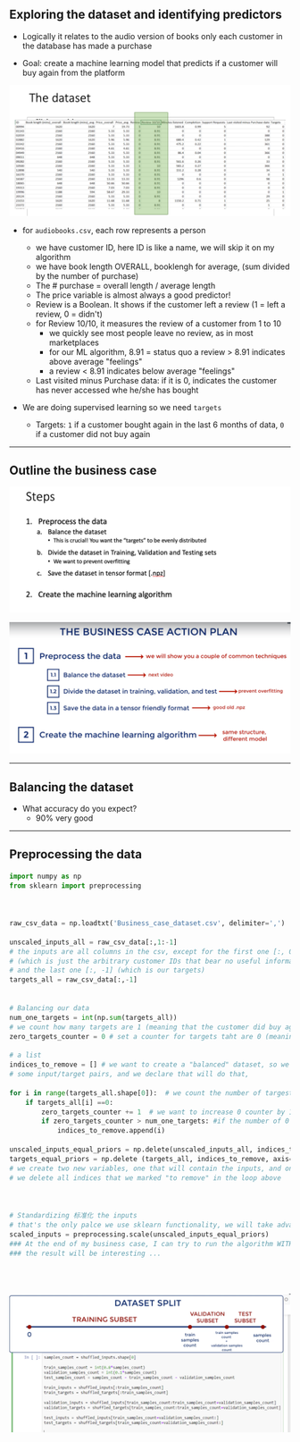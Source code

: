 ## Exploring the dataset and identifying predictors

- Logically it relates to the audio version of books only each customer in the database
  has made a purchase

- Goal: create a machine learning model that predicts if a customer will buy again from
  the platform



![](img/2020-10-11-11-49-46.png)  

- for `audiobooks.csv`, each row represents a person
  - we have customer ID, here ID is like a name, we will skip it on my algorithm
  - we have book length OVERALL, booklengh for average, (sum divided by the number of purchase)
  - The # purchase = overall length / average length
  - The price variable is almost always a good predictor!
  - Review is a Boolean. It shows if the customer left a review (1 = left a review, 0 = didn't)
  - for Review 10/10, it measures the review of a customer from 1 to 10
    - we quickly see most people leave no review, as in most marketplaces
    - for our ML algorithm, 8.91 = status quo a review > 8.91 indicates above average "feelings"
    - a review < 8.91 indicates below average "feelings"
  - Last visited minus Purchase data: if it is 0, indicates the customer has never accessed whe 
    he/she has bought

- We are doing supervised learning so we need `targets`
  - Targets: `1` if a customer bought again in the last 6 months of data, `0` if a customer did 
    not buy again

---

## Outline the business case

![](img/2020-10-11-12-04-29.png)

![](img/2020-10-11-12-42-57.png)


---

## Balancing the dataset

- What accuracy do you expect?
  - 90% very good


---

## Preprocessing the data


```py
import numpy as np
from sklearn import preprocessing



raw_csv_data = np.loadtxt('Business_case_dataset.csv', delimiter=',')

unscaled_inputs_all = raw_csv_data[:,1:-1]
# the inputs are all columns in the csv, except for the first one [:, 0]
# (which is just the arbitrary customer IDs that bear no useful information), 
# and the last one [:, -1] (which is our targets)
targets_all = raw_csv_data[:,-1]


# Balancing our data
num_one_targets = int(np.sum(targets_all))
# we count how many targets are 1 (meaning that the customer did buy again)
zero_targets_counter = 0 # set a counter for targets taht are 0 (meaning that the customer didn't buy agian)

# a list
indices_to_remove = [] # we want to create a "balanced" dataset, so we will have to remove
# some input/target pairs, and we declare that will do that, 

for i in range(targets_all.shape[0]):  # we count the number of targest that are 0
    if targets_all[i] ==0:
        zero_targets_counter += 1  # we want to increase 0 counter by 1, if the target is 0
        if zero_targets_counter > num_one_targets: #if the number of 0 is bigger than the num of 1, we want to take note of that index
            indices_to_remove.append(i)

unscaled_inputs_equal_priors = np.delete(unscaled_inputs_all, indices_to_remove, axis = 0)
targets_equal_priors = np.delete (targets_all, indices_to_remove, axis=0)
# we create two new variables, one that will contain the inputs, and one that will contain the targets
# we delete all indices that we marked "to remove" in the loop above



# Standardizing 标准化 the inputs 
# that's the only palce we use sklearn functionality, we will take advantage of its preprocessing capabilities
scaled_inputs = preprocessing.scale(unscaled_inputs_equal_priors)
### At the end of my business case, I can try to run the algorithm WITHOUT this line of code
### the result will be interesting ...





```



![](img/2020-10-11-14-11-57.png)